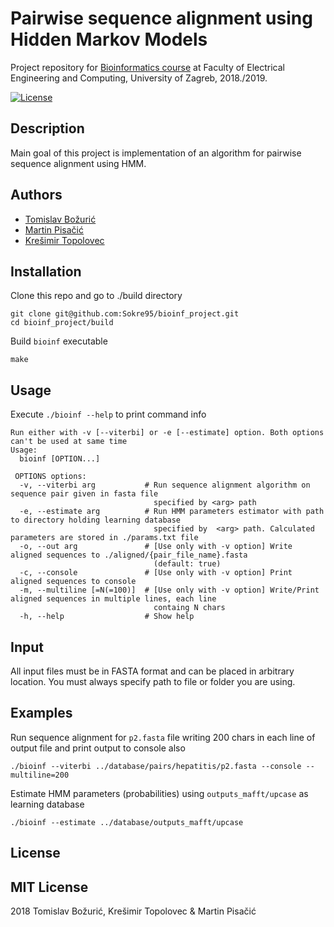 # Pairwise sequence alignment using Hidden Markov Models

Project repository for [Bioinformatics course](http://www.fer.unizg.hr/predmet/bio) at Faculty of Electrical Engineering and Computing, University of Zagreb, 2018./2019.

[![License](https://img.shields.io/packagist/l/doctrine/orm.svg)](https://img.shields.io/packagist/l/doctrine/orm.svg)

## Description
Main goal of this project is implementation of an algorithm for pairwise sequence alignment using HMM.

## Authors
- [Tomislav Božurić](https://github.com/tbozuric)
- [Martin Pisačić ](https://github.com/mpisacic)
- [Krešimir Topolovec](https://github.com/Sokre95)

## Installation 
  Clone this repo and go to ./build directory
  ```
  git clone git@github.com:Sokre95/bioinf_project.git
  cd bioinf_project/build
  ```
  Build `bioinf` executable
  ```
  make
  ```
## Usage
Execute `./bioinf --help` to print command info

```
Run either with -v [--viterbi] or -e [--estimate] option. Both options can't be used at same time
Usage:
  bioinf [OPTION...]

 OPTIONS options:
  -v, --viterbi arg           # Run sequence alignment algorithm on sequence pair given in fasta file 
                                specified by <arg> path
  -e, --estimate arg          # Run HMM parameters estimator with path to directory holding learning database
                                specified by  <arg> path. Calculated parameters are stored in ./params.txt file
  -o, --out arg               # [Use only with -v option] Write aligned sequences to ./aligned/{pair_file_name}.fasta
                                (default: true)
  -c, --console               # [Use only with -v option] Print aligned sequences to console
  -m, --multiline [=N(=100)]  # [Use only with -v option] Write/Print aligned sequences in multiple lines, each line
                                containg N chars
  -h, --help                  # Show help
```
## Input
All input files must be in FASTA format and can be placed in arbitrary location. You must always specify path to file or folder you are using.

## Examples
Run sequence alignment for `p2.fasta` file writing 200 chars in each line of output file and print output to console also
```
./bioinf --viterbi ../database/pairs/hepatitis/p2.fasta --console --multiline=200

```
Estimate HMM parameters (probabilities) using `outputs_mafft/upcase` as learning database
```
./bioinf --estimate ../database/outputs_mafft/upcase

```
 
License
---------
MIT License
---------
2018 Tomislav Božurić, Krešimir Topolovec & Martin Pisačić
